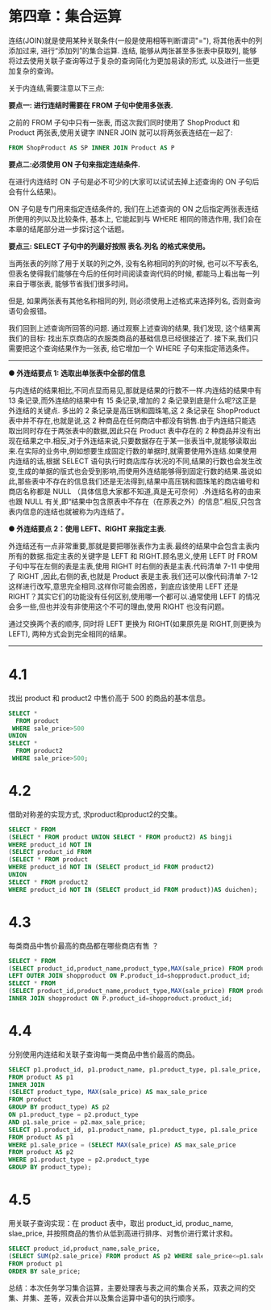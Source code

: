 

# 第四章：集合运算

连结(JOIN)就是使用某种关联条件(一般是使用相等判断谓词"="), 将其他表中的列添加过来, 进行“添加列”的集合运算. 连结, 能够从两张甚至多张表中获取列, 能够将过去使用关联子查询等过于复杂的查询简化为更加易读的形式, 以及进行一些更加复杂的查询。



关于内连结,需要注意以下三点:

**要点一: 进行连结时需要在 FROM 子句中使用多张表.**

之前的 FROM 子句中只有一张表, 而这次我们同时使用了 ShopProduct 和 Product 两张表,使用关键字 INNER JOIN 就可以将两张表连结在一起了:

```sql
FROM ShopProduct AS SP INNER JOIN Product AS P
```

**要点二:必须使用 ON 子句来指定连结条件.**

在进行内连结时 ON 子句是必不可少的(大家可以试试去掉上述查询的 ON 子句后会有什么结果)。

ON 子句是专门用来指定连结条件的, 我们在上述查询的 ON 之后指定两张表连结所使用的列以及比较条件, 基本上, 它能起到与 WHERE 相同的筛选作用, 我们会在本章的结尾部分进一步探讨这个话题。

**要点三: SELECT 子句中的列最好按照 表名.列名 的格式来使用。**

当两张表的列除了用于关联的列之外, 没有名称相同的列的时候, 也可以不写表名, 但表名使得我们能够在今后的任何时间阅读查询代码的时候, 都能马上看出每一列来自于哪张表, 能够节省我们很多时间。

但是, 如果两张表有其他名称相同的列, 则必须使用上述格式来选择列名, 否则查询语句会报错。

我们回到上述查询所回答的问题. 通过观察上述查询的结果, 我们发现, 这个结果离我们的目标: 找出东京商店的衣服类商品的基础信息已经很接近了. 接下来,我们只需要把这个查询结果作为一张表, 给它增加一个 WHERE 子句来指定筛选条件。

---

**● 外连结要点 1: 选取出单张表中全部的信息**

与内连结的结果相比,不同点显而易见,那就是结果的行数不一样.内连结的结果中有 13 条记录,而外连结的结果中有 15 条记录,增加的 2 条记录到底是什么呢?这正是外连结的关键点. 多出的 2 条记录是高压锅和圆珠笔,这 2 条记录在 ShopProduct 表中并不存在,也就是说,这 2 种商品在任何商店中都没有销售.由于内连结只能选取出同时存在于两张表中的数据,因此只在 Product 表中存在的 2 种商品并没有出现在结果之中.相反,对于外连结来说,只要数据存在于某一张表当中,就能够读取出来.在实际的业务中,例如想要生成固定行数的单据时,就需要使用外连结.如果使用内连结的话,根据 SELECT 语句执行时商店库存状况的不同,结果的行数也会发生改变,生成的单据的版式也会受到影响,而使用外连结能够得到固定行数的结果.虽说如此,那些表中不存在的信息我们还是无法得到,结果中高压锅和圆珠笔的商店编号和商店名称都是 NULL （具体信息大家都不知道,真是无可奈何）.外连结名称的由来也跟 NULL 有关,即“结果中包含原表中不存在（在原表之外）的信息”.相反,只包含表内信息的连结也就被称为内连结了。

**● 外连结要点 2：使用 LEFT、RIGHT 来指定主表.**

外连结还有一点非常重要,那就是要把哪张表作为主表.最终的结果中会包含主表内所有的数据.指定主表的关键字是 LEFT 和 RIGHT.顾名思义,使用 LEFT 时 FROM 子句中写在左侧的表是主表,使用 RIGHT 时右侧的表是主表.代码清单 7-11 中使用了 RIGHT ,因此,右侧的表,也就是 Product 表是主表.我们还可以像代码清单 7-12 这样进行改写,意思完全相同.这样你可能会困惑，到底应该使用 LEFT 还是 RIGHT？其实它们的功能没有任何区别,使用哪一个都可以.通常使用 LEFT 的情况会多一些,但也并没有非使用这个不可的理由,使用 RIGHT 也没有问题。

通过交换两个表的顺序, 同时将 LEFT 更换为 RIGHT(如果原先是 RIGHT,则更换为 LEFT), 两种方式会到完全相同的结果。

---

# **4.1** 

找出 product 和 product2 中售价高于 500 的商品的基本信息。

```sql
SELECT * 
  FROM product 
 WHERE sale_price>500
UNION
SELECT * 
  FROM product2 
 WHERE sale_price>500;
```

# **4.2**

借助对称差的实现方式, 求product和product2的交集。

```sql
SELECT * FROM
(SELECT * FROM product UNION SELECT * FROM product2) AS bingji
WHERE product_id NOT IN
(SELECT product_id FROM
(SELECT * FROM product
WHERE product_id NOT IN (SELECT product_id FROM product2)
UNION
SELECT * FROM product2
WHERE product_id NOT IN (SELECT product_id FROM product))AS duichen);
```

# **4.3**

每类商品中售价最高的商品都在哪些商店有售 ？

```sql
SELECT * FROM
(SELECT product_id,product_name,product_type,MAX(sale_price) FROM product GROUP BY product_type) AS P
LEFT OUTER JOIN shopproduct ON P.product_id=shopproduct.product_id;
SELECT * FROM
(SELECT product_id,product_name,product_type,MAX(sale_price) FROM product GROUP BY product_type) AS P
INNER JOIN shopproduct ON P.product_id=shopproduct.product_id;
```

# **4.4**

分别使用内连结和关联子查询每一类商品中售价最高的商品。

```sql
SELECT p1.product_id, p1.product_name, p1.product_type, p1.sale_price, p2.max_sale_price
FROM product AS p1
INNER JOIN
(SELECT product_type, MAX(sale_price) AS max_sale_price
FROM product
GROUP BY product_type) AS p2
ON p1.product_type = p2.product_type
AND p1.sale_price = p2.max_sale_price;
SELECT p1.product_id, p1.product_name, p1.product_type, p1.sale_price
FROM product AS p1
WHERE p1.sale_price = (SELECT MAX(sale_price) AS max_sale_price
FROM product AS p2
WHERE p1.product_type = p2.product_type
GROUP BY product_type);
```



# **4.5** 

用关联子查询实现：在 product 表中，取出 product_id, produc_name, slae_price, 并按照商品的售价从低到高进行排序、对售价进行累计求和。

```sql
SELECT product_id,product_name,sale_price,
(SELECT SUM(p2.sale_price) FROM product AS p2 WHERE sale_price<=p1.sale_price)
FROM product p1
ORDER BY sale_price;
```



总结：本次任务学习集合运算，主要处理表与表之间的集合关系，双表之间的交集、并集、差等，双表合并以及集合运算中语句的执行顺序。